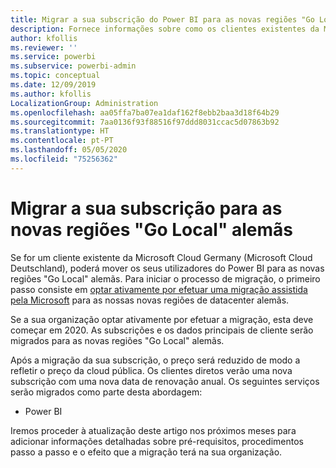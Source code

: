 ```yaml
---
title: Migrar a sua subscrição do Power BI para as novas regiões "Go Local" alemãs
description: Fornece informações sobre como os clientes existentes da Microsoft Cloud Germany (Microsoft Cloud Deutschland) podem migrar os seus utilizadores do Power BI para as novas regiões "Go Local" alemãs.
author: kfollis
ms.reviewer: ''
ms.service: powerbi
ms.subservice: powerbi-admin
ms.topic: conceptual
ms.date: 12/09/2019
ms.author: kfollis
LocalizationGroup: Administration
ms.openlocfilehash: aa05ffa7ba07ea1daf162f8ebb2baa3d18f64b29
ms.sourcegitcommit: 7aa0136f93f88516f97ddd8031ccac5d07863b92
ms.translationtype: HT
ms.contentlocale: pt-PT
ms.lasthandoff: 05/05/2020
ms.locfileid: "75256362"
---
```

# <a name="migrate-your-subscription-to-the-new-go-local-german-regions"></a>Migrar a sua subscrição para as novas regiões "Go Local" alemãs

Se for um cliente existente da Microsoft Cloud Germany (Microsoft Cloud Deutschland), poderá mover os seus utilizadores do Power BI para as novas regiões "Go Local" alemãs. Para iniciar o processo de migração, o primeiro passo consiste em [optar ativamente por efetuar uma migração assistida pela Microsoft](https://aka.ms/office365germanymoveoptin) para as nossas novas regiões de datacenter alemãs.

Se a sua organização optar ativamente por efetuar a migração, esta deve começar em 2020. As subscrições e os dados principais de cliente serão migrados para as novas regiões "Go Local" alemãs.

Após a migração da sua subscrição, o preço será reduzido de modo a refletir o preço da cloud pública. Os clientes diretos verão uma nova subscrição com uma nova data de renovação anual. Os seguintes serviços serão migrados como parte desta abordagem:

* Power BI

Iremos proceder à atualização deste artigo nos próximos meses para adicionar informações detalhadas sobre pré-requisitos, procedimentos passo a passo e o efeito que a migração terá na sua organização.
